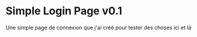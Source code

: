 # Simple Login Page v0.1
Une simple page de connexion que j'ai créé pour tester des choses ici et là
